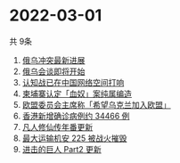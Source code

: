 # 2022-03-01
  共 9条

  <!-- BEGIN -->
  <!-- 最后更新时间:Tue Mar 01 2022 00:53:17 GMT+0000 (Coordinated Universal Time) -->
  1. [俄乌冲突最新进展](https://www.zhihu.com/search?q=俄乌冲突)
1. [俄乌会谈即将开始](https://www.zhihu.com/search?q=俄罗斯乌克兰)
1. [认知战已在中国网络空间打响](https://www.zhihu.com/search?q=认知战)
1. [柬埔寨认定「血奴」案纯属编造](https://www.zhihu.com/search?q=柬埔寨血奴)
1. [欧盟委员会主席称「希望乌克兰加入欧盟」](https://www.zhihu.com/search?q=乌克兰欧盟)
1. [香港新增确诊病例约 34466 例](https://www.zhihu.com/search?q=香港疫情)
1. [凡人修仙传年番更新](https://www.zhihu.com/search?q=凡人修仙传)
1. [最大运输机安 225 被战火摧毁](https://www.zhihu.com/search?q=安225)
1. [进击的巨人 Part2 更新](https://www.zhihu.com/search?q=进击的巨人)
  <!-- END -->
  